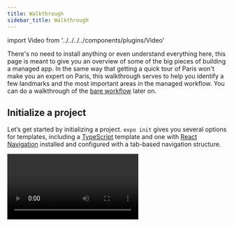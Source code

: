 ```yaml
---
title: Walkthrough
sidebar_title: Walkthrough
---
```


import Video from '../../../../components/plugins/Video'

There's no need to install anything or even understand everything here, this page is meant to give you an overview of some of the big pieces of building a managed app. In the same way that getting a quick tour of Paris won't make you an expert on Paris, this walkthrough serves to help you identify a few landmarks and the most important areas in the managed workflow. You can do a walkthrough of the [bare workflow](../../bare/exploring-bare-workflow/) later on.

## Initialize a project

Let’s get started by initializing a project. `expo init` gives you several options for templates, including a [TypeScript](https://www.typescriptlang.org/) template and one with [React Navigation](https://reactnavigation.org/) installed and configured with a tab-based navigation structure.

<Video file="exploring-managed/init.mp4" spaceAfter={30} />

> _Note: You may see several `peerDependencies` warnings when installing the dependencies for a new project. These are caused by some external packages having overly strict or unnecessary dependencies, and it's a work in progress to clean them up. They won't cause any harm to your project._

## Start the project

Now we just run `yarn start` (or `npm start` if you prefer that package manager) in the project directory, which delegates to `expo start`. You can also run `expo start` if you prefer! It doesn't matter at all, pick one and go with it.

<Video file="exploring-managed/start.mp4" spaceAfter />

## Open the project with the Expo client app on iOS or Android, or in your web browser

To run the app we don’t need to build any native code because it runs in the [Expo client](https://expo.io/tools#client), and the CLI will automatically install it for us in the [iOS simulator](../../workflow/ios-simulator/) or on any connected [Android emulator](../../workflow/android-studio-emulator/) or device. You can also download it from the App Store and Play Store.

<Video file="exploring-managed/open.mp4" />

<!-- The Expo client asks the server you started with `expo start` for a copy of your project (via localhost, LAN, or a tunnel), downloads it, and runs it. You can take advantage of various development tools such as [debugging](../../workflow/debugging/), [streaming device logs](../../workflow/logging/), and inspecting elements. -->

If you close the `expo-cli` or turn off your computer, you won't be able to access the app from your device anymore. We'll see how you can make it always available later on.

## Use the Expo SDK and community standard native libraries to build out native features

Let's scroll through the [API Reference](../../sdk/overview/) to find packages that provide the capabilities that we need. If we know right away that the Expo SDK doesn’t have the necessary native APIs built-in, then we should probably eject or re-initialize with the bare workflow template.

Let's say we had mockups for our app that look like the following:

<div style={{flex: 1, display: 'flex', alignItems: 'center', justifyContent: 'center', marginBottom: 10}}>
<img src="/static/images/exploring-managed/mockups.png" alt="Mockups of app screens" />
</div>

> _Note: These are actually screenshots from [Sindre Sorhus'](https://github.com/sindresorhus) open source app [Blear](https://sindresorhus.com/blear/), but let's pretend they are mockups for the sake of demonstration._

We can tell from looking at the mockups that we’ll need a camera, access to permissions, some way to apply effects to an image, and a way to access the device media library to select images and to save images to an album. We can find equivalents for this by scrolling through the API reference.

<Video file="exploring-managed/search.mp4" />

We have to start somewhere so let’s start with the `ImagePicker`. There’s a runnable example of it on the documentation page so let’s just copy that to get something running. Before pasting it into our app we will install all of the examples’ dependencies using `expo install`. `expo install` is a wrapper around npm and yarn to ensure that the version of the Expo SDK and React Native community packages that you install are compatible with your app. When we paste the code in, the app will reload and we now have a working image picker.

<Video file="exploring-managed/picker.mp4" />

At the risk of evoking the [How To Draw an Owl meme](https://knowyourmeme.com/memes/how-to-draw-an-owl), let's jump right ahead to when the app is complete. To get from where we started to here you will need to read the React and React Native documentation as needed to build parts of your app, but that's too much to cover in this particular article. Find out about learning resources [here](../../next-steps/additional-resources/).

<Video file="exploring-managed/done.mp4" />

We can make a separate version of the app for web to just guide people to our app in the app stores, for when we have them up there. We can create a different entry point for the app by creating `App.web.js` and then build it there.

<Video file="exploring-managed/web.mp4" spaceAfter />

## Configure the app with `app.json`

In a managed app we don’t have the native iOS or Android projects to poke around and modify, this is managed by Expo for us. So when we want to change configuration like the icon and splash screen image we can use `app.json`.

<Video file="exploring-managed/config.mp4" spaceAfter />

## Publish and share your app

To share the app with teammates we can run `expo publish` and we’ll build the JavaScript bundle and upload all of the assets to a CDN. [Read more about publishing here](../../workflow/publishing/).

<Video file="exploring-managed/publish.mp4" spaceAfter={30} />

> _Note: Running `expo publish` will upload your app artifacts to Expo's CDN (powered by CloudFront). If you would rather host everything on your own servers, read about how to do this in [Hosting An App on Your Servers](../../distribution/hosting-your-app/)._

You may have noticed that when we ran `expo publish` the CLI warned us about optimizing assets. We can run `expo optimize` to do this, and it’ll make our assets a bit more lean if possible. Republish after this to reap the rewards.

<Video file="exploring-managed/optimize.mp4" />

Upon publishing you are given a persistent URL that you can share with colleagues, in this case it was [https://expo.io/@notbrent/blearexp](https://expo.io/@notbrent/blearexp). This is determined by your Expo account username and the `slug` field in your project `app.json`.

On iOS, you can only open projects that you have built unless you have a [priority plan](https://expo.io/developer-services), then your teammates can open your projects as well. Another option to be able to open any published managed app from within the Expo client is to do a custom build of the the Expo iOS client. [Read more about that here](../../guides/adhoc-builds/).

## Building and deploying

### iOS and the Apple App Store

Before we run the build, we need to set a `bundleIdentifier` in `app.json` (["What does bundle identifier mean?"](https://stackoverflow.com/questions/11347470/what-does-bundle-identifier-mean-in-the-ios-project)).

<Video file="exploring-managed/bundleid.mp4" />

Now when we run `expo build:ios` it will kick off a build with the Expo build service. We will be prompted to enter our Apple developer credentials, and then we’ll just hit enter a couple of times to let Expo handle the distribution certificate, push key, and provisioning profile. You can also provide all of this yourself, which you might want to do if you are moving an existing app to the managed workflow. ([Concerned about security?](../../distribution/security/))

<Video file="exploring-managed/buildios.mp4" spaceAfter={30} />

> _Note: Running `expo build:[ios/android]` uses the Expo build service &mdash; if you would rather run builds on your own infrastructure, read about how to do this in [Building Standalone Apps on Your CI](../../distribution/turtle-cli/)_

Now you can use [Application Loader](https://help.apple.com/itc/apploader/) to upload the app to App Store Connect, but we find that it’s a bit easier to run `expo upload:ios` instead. Once it's up on App Store Connect, you'll have to do some manual work within their web interface. [Read more about deploying to app stores](../../distribution/app-stores/).

<Video file="exploring-managed/uploadios.mp4" spaceAfter />

### Android and the Google Play Store

Android builds follow a similar process to iOS builds, but we are going to restrict the permissions that we need here to just the ones we use in the app because Android permissions are more static than iOS. The Android equivalent of iOS' `bundleIdentifier` is `package`.

<Video file="exploring-managed/package.mp4" />

We’ll build an [Android App Bundle (`.aab`)](https://developer.android.com/platform/technology/app-bundle) here because we want a more lean binary for the Play Store, but if you want to install the binary on a local device for testing, leave out the `--app-bundle` flag and you’ll get a `.apk` file instead.

<Video file="exploring-managed/buildandroid.mp4" />

Now we need to create the app in the Google Play Console and upload it through the web interface manually. After the first time you have uploaded the app, subsequent uploads can be done with `expo upload:android`. [Read more about deploying to app stores](../../distribution/app-stores/).

### Building and deploying to the web

Run `expo build:web` then upload the `web-build` directory to any host capable of serving static files.

<Video file="exploring-managed/buildweb.mp4" spaceAfter />

## Updating the app over the air

Once your app is out for testing or on the stores you probably don’t want to have to repeat the process again to make some small changes. In this case, we noticed that we weren’t asking for camera roll permissions before saving the image, so if you tried to save an image before picking one from the camera roll then it wouldn’t work. To ship an update, we just need to run `expo publish` again.

<Video file="exploring-managed/update.mp4" />

When we built our Android app bundle above, we told it to point to a specific Android release channel ([learn more about release channels](../../distribution/release-channels/)). To publish an update to the Android app we then need to update that release channel too.

<Video file="exploring-managed/updatechannel.mp4" />

To determine the rules for when apps will download and apply these updates, [read about configuring OTA updates](../../guides/configuring-ota-updates/).

We frequently release updates to the [Expo SDK](../../sdk/overview/). If you decide to update your app to a newer version of our SDK, copies of the older version will continue to work fine. Users will download the newest copy that their client supports.

## Sending notifications

An [in-depth guide](../../guides/push-notifications/) to setting up push notifications end-to-end from your app to server is a good place to look for more information here. To quickly demonstrate how easy it is to get something simple wired up, without introducing any complexity of a server, take a look at how we can test out notifications using the [Push notifications tool](https://expo.io/dashboard/notifications).

<Video file="exploring-managed/notify.mp4" />

## Up next

You are now, at a very high level, familiar with the steps you would go through to create an app with the Expo managed workflow.

Let's move on to [learn about the limitations](../../introduction/why-not-expo/).
